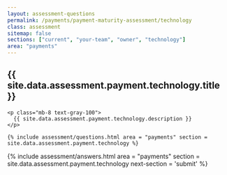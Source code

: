 ```yaml
---
layout: assessment-questions
permalink: /payments/payment-maturity-assessment/technology
class: assessment
sitemap: false
sections: ["current", "your-team", "owner", "technology"]
area: "payments"
---
```


<div class="bg-black">
  <div class="pt-10 px-6 md:px-10 border-b-[1px] border-b-purple-50">
    <h2 class="text-3xl font-semibold pb-2">
      {{ site.data.assessment.payment.technology.title }}
    </h2>

    <p class="mb-8 text-gray-100">
      {{ site.data.assessment.payment.technology.description }}
    </p>

    {% include assessment/questions.html area = "payments" section = site.data.assessment.payment.technology %}
  </div>
</div>

<div class="px-6 md:px-10 pb-5">
  {% include assessment/answers.html area = "payments" section = site.data.assessment.payment.technology next-section = 'submit' %}
</div>